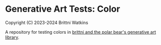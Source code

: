 # Generative Art Tests: Color

Copyright (C) 2023-2024 Brittni Watkins

A repository for testing colors in [brittni and the polar bear's generative art library](https://github.com/brittni-and-the-polar-bear/generative-art-library).
